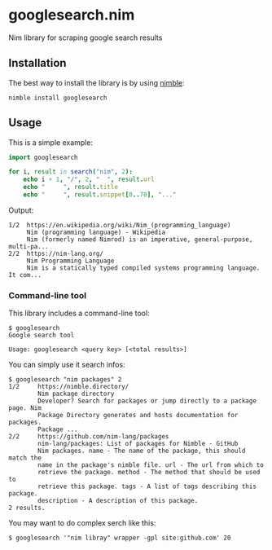 # googlesearch.nim
Nim library for scraping google search results

## Installation

The best way to install the library is by using [nimble](https://github.com/nim-lang/nimble):

    nimble install googlesearch

## Usage

This is a simple example:
```nim
import googlesearch

for i, result in search("nim", 2):
    echo i + 1, "/", 2, "  ", result.url
    echo "     ", result.title
    echo "     ", result.snippet[0..70], "..."
```

Output:
```
1/2  https://en.wikipedia.org/wiki/Nim_(programming_language)
     Nim (programming language) - Wikipedia
     Nim (formerly named Nimrod) is an imperative, general-purpose, multi-pa...
2/2  https://nim-lang.org/
     Nim Programming Language
     Nim is a statically typed compiled systems programming language. It com...
```

### Command-line tool

This library includes a command-line tool:
```
$ googlesearch
Google search tool

Usage: googlesearch <query key> [<total results>]
```

You can simply use it search infos:
```
$ googlesearch "nim packages" 2
1/2     https://nimble.directory/
        Nim package directory
        Developer? Search for packages or jump directly to a package page. Nim
        Package Directory generates and hosts documentation for packages.
        Package ...
2/2     https://github.com/nim-lang/packages
        nim-lang/packages: List of packages for Nimble - GitHub
        Nim packages. name - The name of the package, this should match the
        name in the package's nimble file. url - The url from which to
        retrieve the package. method - The method that should be used to
        retrieve this package. tags - A list of tags describing this package.
        description - A description of this package.
2 results.
```

You may want to do complex serch like this:
```
$ googlesearch '"nim libray" wrapper -gpl site:github.com' 20
```
